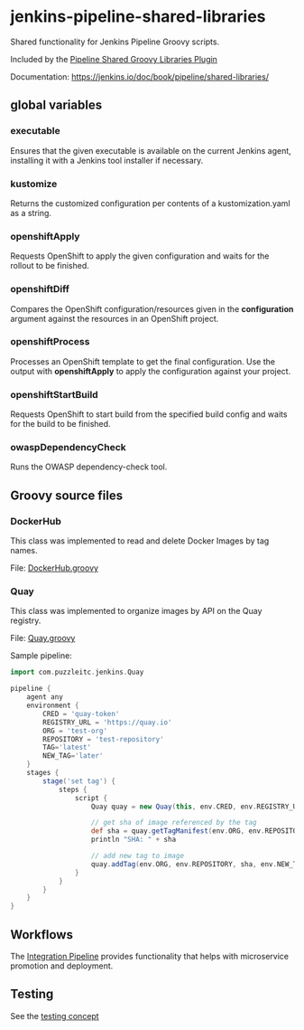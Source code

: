 # jenkins-pipeline-shared-libraries

Shared functionality for Jenkins Pipeline Groovy scripts.

Included by the [Pipeline Shared Groovy Libraries Plugin](https://wiki.jenkins.io/display/JENKINS/Pipeline+Shared+Groovy+Libraries+Plugin)

Documentation: <https://jenkins.io/doc/book/pipeline/shared-libraries/>

## global variables

### executable

Ensures that the given executable is available on the current Jenkins agent, installing it with a Jenkins tool installer 
if necessary.

### kustomize

Returns the customized configuration per contents of a kustomization.yaml as a string.

### openshiftApply

Requests OpenShift to apply the given configuration and waits for the rollout to be finished.

### openshiftDiff

Compares the OpenShift configuration/resources given in the **configuration** argument against the resources in an
OpenShift project.

### openshiftProcess

Processes an OpenShift template to get the final configuration. Use the output with **openshiftApply** to apply the configuration against your project.

### openshiftStartBuild

Requests OpenShift to start build from the specified build config and waits for the build to be finished.

### owaspDependencyCheck

Runs the OWASP dependency-check tool.

## Groovy source files

### DockerHub

This class was implemented to read and delete Docker Images by tag names.

File: [DockerHub.groovy](src/com/puzzleitc/jenkins/DockerHub.groovy)

### Quay

This class was implemented to organize images by API on the Quay registry.

File: [Quay.groovy](src/com/puzzleitc/jenkins/Quay.groovy)

Sample pipeline:

```Groovy
import com.puzzleitc.jenkins.Quay

pipeline {
    agent any
    environment {
        CRED = 'quay-token'
        REGISTRY_URL = 'https://quay.io'
        ORG = 'test-org'
        REPOSITORY = 'test-repository'
        TAG='latest'
        NEW_TAG='later'
    }
    stages {
        stage('set tag') {
            steps {
                script {
                    Quay quay = new Quay(this, env.CRED, env.REGISTRY_URL)

                    // get sha of image referenced by the tag
                    def sha = quay.getTagManifest(env.ORG, env.REPOSITORY, env.TAG)
                    println "SHA: " + sha

                    // add new tag to image
                    quay.addTag(env.ORG, env.REPOSITORY, sha, env.NEW_TAG)
                }
            }
        }
    }
}
```

## Workflows

The [Integration Pipeline](doc/Integration-Pipeline.md) provides functionality that helps with microservice promotion and deployment.

## Testing

See the [testing concept](doc/testing.md)
